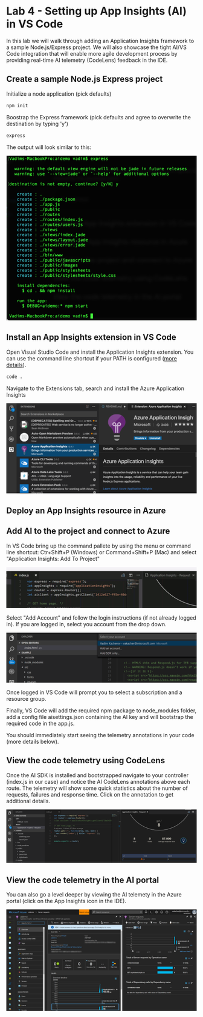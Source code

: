 
# Lab 4 - Setting up App Insights (AI) in VS Code
In this lab we will walk through adding an  Application Insights framework to a sample  Node.js/Express project. We will also showcase the tight AI/VS Code integration that will enable more agile development process by providing real-time AI telemetry (CodeLens) feedback in the IDE.  

## Create a sample Node.js Express project
Initialize a node application (pick defaults)
``` bash
npm init
```
Boostrap the Express framework (pick defaults and agree to overwrite the destination by typing 'y')
``` bash
express
```
The output will look similar to this:

![express](/images/lab4-express.png)

## Install an App Insights extension in VS Code
Open Visual Studio Code and install the Application Insights extension. You can use the command line shortcut if your PATH is configured ([more details](https://code.visualstudio.com/docs/setup/setup-overview)).
```bash
code .
```
Navigate to the Extensions tab, search and install the Azure Application Insights

![AI Extention](/images/lab4-ai-ext.png)

## Deploy an App Insights resource in Azure
## Add AI to the project and connect to Azure
In VS Code bring up the command pallete by using the menu or command line shortcut: Ctr+Shift+P (Windows) or Command+Shift+P (Mac) and select "Application Insights: Add To Project"

![Command Palete](/images/lab4-vscode-ai.gif)

Select "Add Account" and follow the login instructions (if not already logged in). If you are logged in, select you account from the drop down.

![AI Login](/images/lab4-ai-account.png)

Once logged in VS Code will prompt you to select a subscription and a resource group. 

Finally, VS Code will add the required npm package to node_modules folder, add a config file aisettings.json containing the AI key and will bootstrap the required code in the app.js.

You should immediately start seeing the telemetry annotations in your code (more details below).

## View the code telemetry using CodeLens
Once the AI SDK is installed and bootstrapped navigate to your controller (index.js in our case) and notice the AI CodeLens annotations above each route. The telemetry will show some quick statistics about the number of requests, failures and response time. Click on the annotation to get additional details.

![AI CodeLens](/images/lab4-ai-telemetry-ide.png)

## View the code telemetry in the AI portal
You can also go a level deeper by viewing the AI telemety in the Azure portal (click on the App Insights icon in the IDE).

![AI Portal](/images/lab4-ai-telemetry-portal.png)
